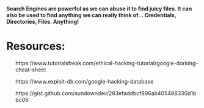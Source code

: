 <h4>Search Engines are powerful as we can abuse it to find juicy files. It can also be used to find anything we can really think of...
Credentials, Directories, Files. Anything!</h4>

# Resources:

<ul>https://www.tutorialsfreak.com/ethical-hacking-tutorial/google-dorking-cheat-sheet</ul>
<ul>https://www.exploit-db.com/google-hacking-database</ul>
<ul>https://gist.github.com/sundowndev/283efaddbcf896ab405488330d1bbc06</ul>
